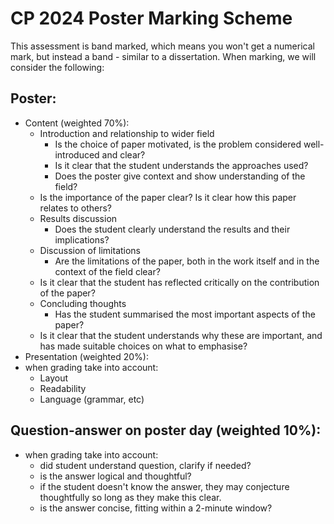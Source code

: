# CP 2024 Poster Marking Scheme

This assessment is band marked, which means you won't get a numerical mark, but instead a band - similar to a dissertation.  When marking, we will consider the following:


## Poster: 
- Content (weighted 70%): 
    - Introduction and relationship to wider field
        - Is the choice of paper motivated, is the problem considered well-introduced and clear? 
        - Is it clear that the student understands the approaches used?
    	- Does the poster give context and show understanding of the field?
	- Is the importance of the paper clear?  Is it clear how this paper relates to others?
    - Results discussion
    	- Does the student clearly understand the results and their implications?
    - Discussion of limitations
    	- Are the limitations of the paper, both in the work itself and in the context of the field clear? 
	- Is it clear that the student has reflected critically on the contribution of the paper?
    - Concluding thoughts
    	- Has the student summarised the most important aspects of the paper?
	- Is it clear that the student understands why these are important, and has made suitable choices on what to emphasise?
- Presentation (weighted 20%):
- when grading take into account:
    - Layout
    - Readability
    - Language (grammar, etc)


## Question-answer on poster day (weighted 10%):
- when grading take into account:
    - did student understand question, clarify if needed?
    - is the answer logical and thoughtful?
    - if the student doesn't know the answer, they may conjecture thoughtfully so long as they make this clear.  
    - is the answer concise, fitting within a 2-minute window?

